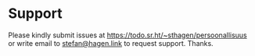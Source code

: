 # Support

Please kindly submit issues at https://todo.sr.ht/~sthagen/persoonallisuus or write email to stefan@hagen.link to request support. Thanks.
